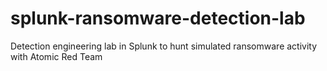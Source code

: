 # splunk-ransomware-detection-lab
Detection engineering lab in Splunk to hunt simulated ransomware activity with Atomic Red Team
